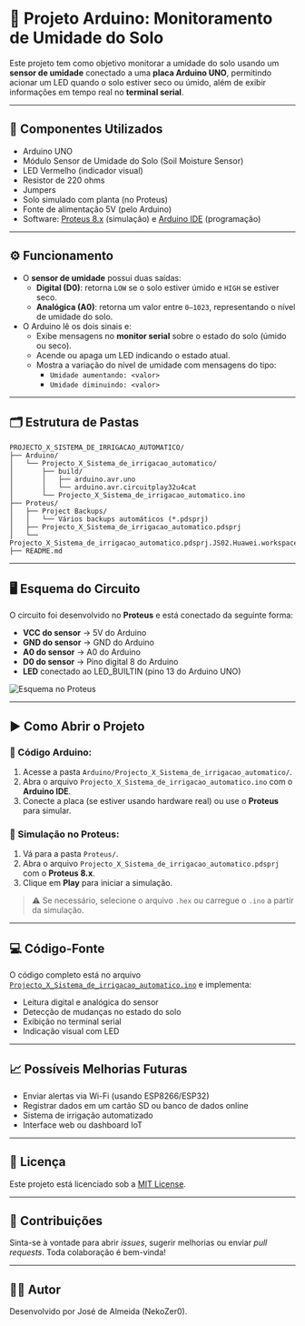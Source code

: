 
# 🌱 Projeto Arduino: Monitoramento de Umidade do Solo

Este projeto tem como objetivo monitorar a umidade do solo usando um **sensor de umidade** conectado a uma **placa Arduino UNO**, permitindo acionar um LED quando o solo estiver seco ou úmido, além de exibir informações em tempo real no **terminal serial**.

---

## 🔧 Componentes Utilizados

- Arduino UNO
- Módulo Sensor de Umidade do Solo (Soil Moisture Sensor)
- LED Vermelho (indicador visual)
- Resistor de 220 ohms
- Jumpers
- Solo simulado com planta (no Proteus)
- Fonte de alimentação 5V (pelo Arduino)
- Software: [Proteus 8.x](https://www.labcenter.com/downloads/) (simulação) e [Arduino IDE](https://www.arduino.cc/en/software) (programação)

---

## ⚙️ Funcionamento

- O **sensor de umidade** possui duas saídas:
  - **Digital (D0)**: retorna `LOW` se o solo estiver úmido e `HIGH` se estiver seco.
  - **Analógica (A0)**: retorna um valor entre `0–1023`, representando o nível de umidade do solo.
- O Arduino lê os dois sinais e:
  - Exibe mensagens no **monitor serial** sobre o estado do solo (úmido ou seco).
  - Acende ou apaga um LED indicando o estado atual.
  - Mostra a variação do nível de umidade com mensagens do tipo:
    - `Umidade aumentando: <valor>`
    - `Umidade diminuindo: <valor>`

---

## 🗂️ Estrutura de Pastas

```
PROJECTO_X_SISTEMA_DE_IRRIGACAO_AUTOMATICO/
├── Arduino/
│   └── Projecto_X_Sistema_de_irrigacao_automatico/
│       ├── build/
│       │   ├── arduino.avr.uno
│       │   └── arduino.avr.circuitplay32u4cat
│       └── Projecto_X_Sistema_de_irrigacao_automatico.ino
├── Proteus/
│   ├── Project Backups/
│   │   └── Vários backups automáticos (*.pdsprj)
│   ├── Projecto_X_Sistema_de_irrigacao_automatico.pdsprj
│   └── Projecto_X_Sistema_de_irrigacao_automatico.pdsprj.JS02.Huawei.workspace
├── README.md
```

---

## 🖥️ Esquema do Circuito

O circuito foi desenvolvido no **Proteus** e está conectado da seguinte forma:

- **VCC do sensor** → 5V do Arduino  
- **GND do sensor** → GND do Arduino  
- **A0 do sensor** → A0 do Arduino  
- **D0 do sensor** → Pino digital 8 do Arduino  
- **LED** conectado ao LED_BUILTIN (pino 13 do Arduino UNO)

![Esquema no Proteus](./f6eaaeaf-f2c4-423c-8e4e-843e592afacb.png)

---

## ▶️ Como Abrir o Projeto

### 🔹 Código Arduino:
1. Acesse a pasta `Arduino/Projecto_X_Sistema_de_irrigacao_automatico/`.
2. Abra o arquivo `Projecto_X_Sistema_de_irrigacao_automatico.ino` com o **Arduino IDE**.
3. Conecte a placa (se estiver usando hardware real) ou use o **Proteus** para simular.

### 🔹 Simulação no Proteus:
1. Vá para a pasta `Proteus/`.
2. Abra o arquivo `Projecto_X_Sistema_de_irrigacao_automatico.pdsprj` com o **Proteus 8.x**.
3. Clique em **Play** para iniciar a simulação.

> ⚠️ Se necessário, selecione o arquivo `.hex` ou carregue o `.ino` a partir da simulação.

---

## 💻 Código-Fonte

O código completo está no arquivo [`Projecto_X_Sistema_de_irrigacao_automatico.ino`](./Arduino/Projecto_X_Sistema_de_irrigacao_automatico/Projecto_X_Sistema_de_irrigacao_automatico.ino) e implementa:

- Leitura digital e analógica do sensor
- Detecção de mudanças no estado do solo
- Exibição no terminal serial
- Indicação visual com LED

---

## 📈 Possíveis Melhorias Futuras

- Enviar alertas via Wi-Fi (usando ESP8266/ESP32)
- Registrar dados em um cartão SD ou banco de dados online
- Sistema de irrigação automatizado
- Interface web ou dashboard IoT

---

## 📄 Licença

Este projeto está licenciado sob a [MIT License](LICENSE).

---

## 🤝 Contribuições

Sinta-se à vontade para abrir *issues*, sugerir melhorias ou enviar *pull requests*. Toda colaboração é bem-vinda!

---

## 👨‍💻 Autor

Desenvolvido por José de Almeida (NekoZer0).
